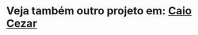 # Veja também outro projeto em: <a href="https://github.com/Skarzyll" target="_blanck">Caio Cezar</a>
